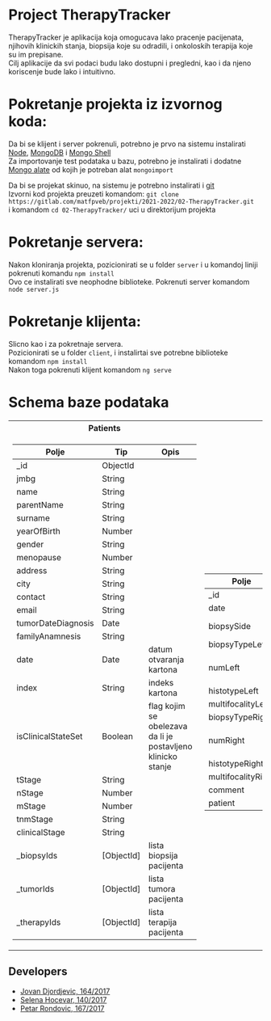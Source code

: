 # Project TherapyTracker

TherapyTracker je aplikacija koja omogucava lako pracenje pacijenata, njihovih klinickih stanja, biopsija koje su odradili, i onkoloskih terapija koje su im prepisane. <br>
Cilj aplikacije da svi podaci budu lako dostupni i pregledni, kao i da njeno koriscenje bude lako i intuitivno. <br>

# Pokretanje projekta iz izvornog koda:
Da bi se klijent i server pokrenuli, potrebno je prvo na sistemu instalirati [Node](https://nodejs.org/en/download/), [MongoDB](https://www.mongodb.com/try/download/community) i [Mongo Shell](https://www.mongodb.com/try/download/shell) <br>
Za importovanje test podataka u bazu, potrebno je instalirati i dodatne [Mongo alate](https://www.mongodb.com/try/download/database-tools) od kojih je potreban alat `mongoimport`<br>

Da bi se projekat skinuo, na sistemu je potrebno instalirati i [git](https://git-scm.com/downloads) <br>
Izvorni kod projekta preuzeti komandom: `git clone https://gitlab.com/matfpveb/projekti/2021-2022/02-TherapyTracker.git` <br>
i komandom `cd 02-TherapyTracker/` uci u direktorijum projekta

# Pokretanje servera:
Nakon kloniranja projekta, pozicionirati se u folder `server` i u komandoj liniji pokrenuti komandu `npm install` <br>
Ovo ce instalirati sve neophodne biblioteke.
Pokrenuti server komandom `node server.js`

# Pokretanje klijenta:
Slicno kao i za pokretnaje servera. <br>
Pozicionirati se u folder `client`, i instalirtai sve potrebne biblioteke komandom `npm install`<br>
Nakon toga pokrenuti klijent komandom `ng serve` 

# Schema baze podataka 
<table>
<tr>
<th>Patients</th>
<th>Biopsies</th>
<th>Tumors</th>
<th>Therapies</th>
<th>Counter</th>
</tr>
<tr>
<td>

 Polje              | Tip        | Opis                                                         |
 -------------------| -----------|--------------------------------------------------------------|
 _id                | ObjectId   |                                                              |
 jmbg               | String     |                                                              |
 name               | String     |                                                              |
 parentName         | String     |                                                              |
 surname            | String     |                                                              |
 yearOfBirth        | Number     |                                                              |
 gender             | String     |                                                              |
 menopause          | Number     |                                                              |
 address            | String     |                                                              |
 city               | String     |                                                              |
 contact            | String     |                                                              |
 email              | String     |                                                              |
 tumorDateDiagnosis | Date       |                                                              |
 familyAnamnesis    | String     |                                                              |
 date               | Date       | datum otvaranja kartona                                      |
 index              | String     | indeks kartona                                               |
 isClinicalStateSet | Boolean    | flag kojim se obelezava da li je postavljeno klinicko stanje |
 tStage             | String     |                                                              |
 nStage             | Number     |                                                              |
 mStage             | Number     |                                                              |
 tnmStage           | String     |                                                              |
 clinicalStage      | String     |                                                              |
 _biopsyIds         | [ObjectId] | lista biopsija pacijenta                                     |
 _tumorIds          | [ObjectId] | lista tumora pacijenta                                       |
 _therapyIds        | [ObjectId] | lista terapija pacijenta                                     |
</td>
<td>

 Polje              | Tip      | Opis                  |
 -------------------| ---------|-----------------------|
 _id                | ObjectId |                       |
 date               | Date     |                       |
 biopsySide         | String   | strana biopsije       |
 biopsyTypeLeft     | String   |                       |
 numLeft            | String   | indeks leve biopsije  |
 histotypeLeft      | String   |                       |
 multifocalityLeft  | String   |                       |
 biopsyTypeRight    | String   |                       |
 numRight           | String   | indeks desne biopsije |
 histotypeRight     | String   |                       |
 multifocalityRight | String   |                       |
 comment            | String   |                       |
 patient            | ObjectId |                       |
</td>
<td>

 Polje            | Tip      | Opis                                                     |
 -----------------| ---------|----------------------------------------------------------|
 _id              | ObjectId |                                                          |
 date             | Date     |                                                          |
 name             | String   |                                                          |
 biopsyIndex      | String   | indeks biopsije kojom se izvrsila karakterizacija tumora |
 gradus           | String   |                                                          |
 erScore          | Number   |                                                          |
 erScorePercent   | Number   |                                                          |
 erStatus         | Number   |                                                          |
 pgrScore         | Number   |                                                          |
 pgrScorePercent  | Number   |                                                          |
 pgrStatus        | Number   |                                                          |
 her2INC          | Number   |                                                          |
 her2INCPercent   | Number   |                                                          |
 her2_FISH_SICH   | String   |                                                          |
 her2Status       | Number   |                                                          |
 ki67             | String   |                                                          |
 molecularSubtype | Number   |                                                          |
 patient          | ObjectId |                                                          |

</td>
<td>

 Polje                | Tip      | Opis                                                         |
 ---------------------| ---------|--------------------------------------------------------------|
 _id                  | ObjectId |                                                              |
 therapyType          | String   |                                                              |
 isTherapyResponseSet | Boolean  | flag kojim se obelezava da li je postavljen odgovor terapije |
 therapyResponse      | String   |                                                              |
 numCycles            | Number   |                                                              |
 numTaxol             | Number   |                                                              |
 numTxtr              | Number   |                                                              |
 herceptinTherapy     | String   |                                                              |
 date                 | Date     |                                                              |
 therapyShortString   | String   |                                                              |
 comment              | String   |                                                              |
 patient              | ObjectId |                                                              |
 
</td>
<td>

 Polje                 | Tip    | Opis                    |
 ----------------------| -------|-------------------------|
 historyIndexCounter   | Number | najveci indeks kartona  |
 biopsyIndexCounter    | Number | najveci indeks biopsije |
</td>
</tr>
</table>

## Developers

- [Jovan Djordjevic, 164/2017](https://gitlab.com/JovanDjordjevic)
- [Selena Hocevar, 140/2017](https://gitlab.com/selena.hocevar)
- [Petar Rondovic, 167/2017](https://gitlab.com/mi17167)
